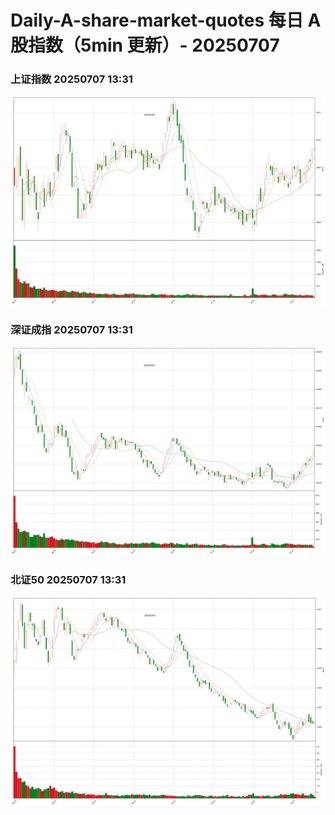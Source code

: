 
# Daily-A-share-market-quotes 每日 A 股指数（5min 更新）- 20250707

### 上证指数 20250707 13:31
![](./fig/2025/7/20250707-sh000001.png)

### 深证成指 20250707 13:31
![](./fig/2025/7/20250707-sz399001.png)

### 北证50 20250707 13:31
![](./fig/2025/7/20250707-bj899050.png)
